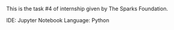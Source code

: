 This is the task #4 of internship given by The Sparks Foundation.

IDE: Jupyter Notebook
Language: Python
